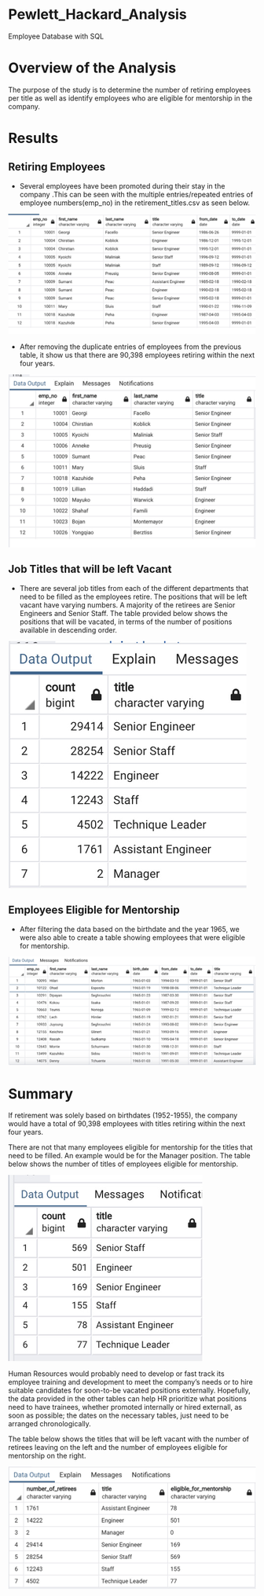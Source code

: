 # Pewlett_Hackard_Analysis
Employee Database with SQL

# Overview of the Analysis
The purpose of the study is to determine the number of retiring employees per title as well as identify employees who are eligible for mentorship in the company.

# Results
## Retiring Employees
* Several employees have been promoted during their stay in the company .This can be seen with the multiple entries/repeated entries of employee numbers(emp_no) in the retirement_titles.csv as seen below. 

![retiring_employees_multiple_entries](resources/Retirement_titles.png)

* After removing the duplicate entries of employees from the previous table, it show us that there are 90,398 employees retiring within the next four years.

![etiring_employees_single_entries](resources/Unique_titles.png)

## Job Titles that will be left Vacant
* There are several  job titles from each of the  different departments that need to be filled as the employees retire. The positions that will be left vacant have varying numbers. A majority of the retirees are Senior Engineers and Senior Staff. The table provided below shows the positions that will be vacated, in terms of the number of positions available in descending order.

![Determining_county_turnouts](resources/retiring_titles.png)

## Employees Eligible for Mentorship
* After filtering the data based on the birthdate and the year 1965, we were also able to create a table showing employees that were eligible for mentorship. 

![Mentorship](resources/Mentorship_eligibility.png)

# Summary
If retirement was solely based on birthdates (1952-1955), the company would have a total of 90,398 employees with titles retiring within the next four years. 

There are not that many employees eligible for mentorship for the titles that need to be filled. An example would be for the Manager position. The table below shows the number of titles of employees eligible for mentorship.

![mentorship_eligibility](resources/mel_titles.png)

Human Resources would probably need to develop or fast track its employee training and development to meet the company’s needs or to hire suitable candidates for soon-to-be vacated positions externally. Hopefully, the data provided in the other tables can help HR prioritize what positions need to have trainees, whether promoted internally or hired externall, as soon as possible; the dates on the necessary tables, just need to be arranged chronologically.

The table below shows the titles that will be left vacant with the number of retirees leaving on the left and the number of employees eligible for mentorship on the right. 

![Summary](resources/summary.png)


